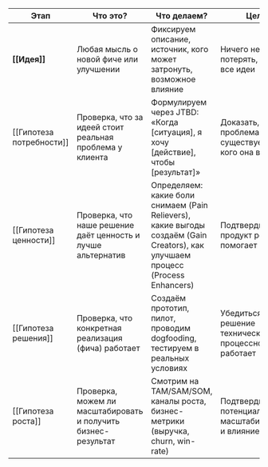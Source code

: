 
| Этап                     | Что это?                                                      | Что делаем?                                                                                                                     | Цель                                                   |
| ------------------------ | ------------------------------------------------------------- | ------------------------------------------------------------------------------------------------------------------------------- | ------------------------------------------------------ |
| **[[Идея]]**             | Любая мысль о новой фиче или улучшении                        | Фиксируем описание, источник, кого может затронуть, возможное влияние                                                           | Ничего не потерять, собрать все идеи                   |
| [[Гипотеза потребности]] | Проверка, что за идеей стоит реальная проблема у клиента      | Формулируем через JTBD: «Когда [ситуация], я хочу [действие], чтобы [результат]»                                                | Доказать, что проблема существует и для кого она важна |
| [[Гипотеза ценности]]    | Проверка, что наше решение даёт ценность и лучше альтернатив  | Определяем: какие боли снимаем (Pain Relievers), какие выгоды создаём (Gain Creators), как улучшаем процесс (Process Enhancers) | Подтвердить, что продукт реально помогает              |
| [[Гипотеза решения]]     | Проверка, что конкретная реализация (фича) работает           | Создаём прототип, пилот, проводим dogfooding, тестируем в реальных условиях                                                     | Убедиться, что решение технически и процессно работает |
| [[Гипотеза роста]]       | Проверка, можем ли масштабировать и получить бизнес-результат | Смотрим на TAM/SAM/SOM, каналы роста, бизнес-метрики (выручка, churn, win-rate)                                                 | Подтвердить потенциал масштабирования и влияние на KPI |
